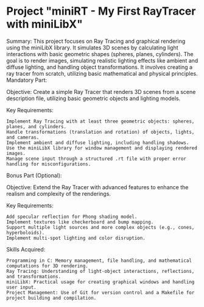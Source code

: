 # Project "miniRT - My First RayTracer with miniLibX"

Summary:
This project focuses on Ray Tracing and graphical rendering using the miniLibX library. It simulates 3D scenes by calculating light interactions with basic geometric shapes (spheres, planes, cylinders). The goal is to render images, simulating realistic lighting effects like ambient and diffuse lighting, and handling object transformations. It involves creating a ray tracer from scratch, utilizing basic mathematical and physical principles.
Mandatory Part:

Objective:
Create a simple Ray Tracer that renders 3D scenes from a scene description file, utilizing basic geometric objects and lighting models.

Key Requirements:

    Implement Ray Tracing with at least three geometric objects: spheres, planes, and cylinders.
    Handle transformations (translation and rotation) of objects, lights, and cameras.
    Implement ambient and diffuse lighting, including handling shadows.
    Use the miniLibX library for window management and displaying rendered images.
    Manage scene input through a structured .rt file with proper error handling for misconfigurations.

Bonus Part (Optional):

Objective:
Extend the Ray Tracer with advanced features to enhance the realism and complexity of the renderings.

Key Requirements:

    Add specular reflection for Phong shading model.
    Implement textures like checkerboard and bump mapping.
    Support multiple light sources and more complex objects (e.g., cones, hyperboloids).
    Implement multi-spot lighting and color disruption.

Skills Acquired:

    Programming in C: Memory management, file handling, and mathematical computations for 3D rendering.
    Ray Tracing: Understanding of light-object interactions, reflections, and transformations.
    miniLibX: Practical usage for creating graphical windows and handling user input.
    Project Management: Use of Git for version control and a Makefile for project building and compilation.
